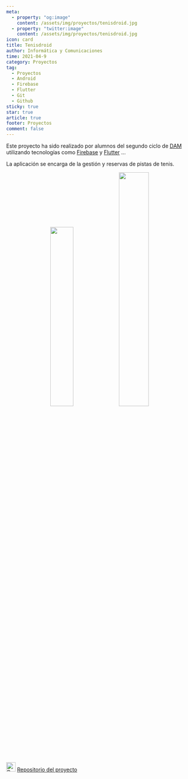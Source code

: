 ```yaml
---
meta: 
  - property: "og:image"
    content: /assets/img/proyectos/tenisdroid.jpg
  - property: "twitter:image"
    content: /assets/img/proyectos/tenisdroid.jpg
icon: card
title: Tenisdroid
author: Informática y Comunicaciones
time: 2021-04-9
category: Proyectos
tag:
  - Proyectos
  - Android
  - Firebase
  - Flutter
  - Git
  - Github
sticky: true
star: true
article: true
footer: Proyectos
comment: false
---
```


Este proyecto ha sido realizado por alumnos del segundo ciclo de [DAM](/fp_reglada/dam/) utilizando tecnologías como [Firebase](https://firebase.google.com/) y [Flutter](https://flutter.dev/) ...

La aplicación se encarga de la gestión y reservas de pistas de tenis. 

<p style="text-align:center;">
  <img src="/assets/img/proyectos/tenisdroid.jpg" width="35%"/>
  <img src="/assets/img/proyectos/tenisdroid_2.jpg" width="40%"/>
</p>

<img alt="Repositorio" src="/assets/icon/github-logo.png" width="25px"/> [ Repositorio del proyecto](https://github.com/CIFP-Virgen-de-Gracia/proyecto_final)
<!-- more -->